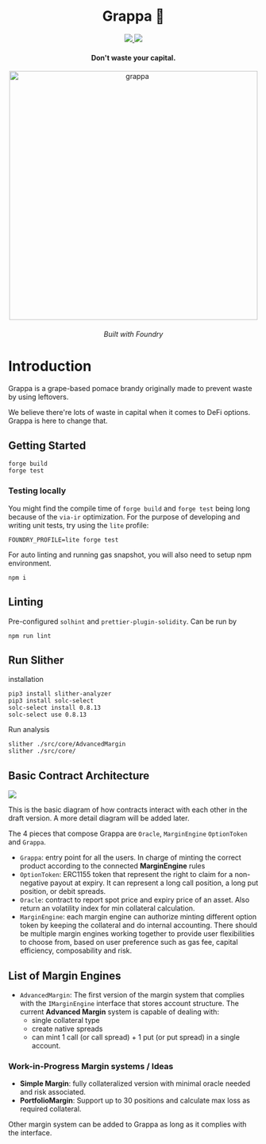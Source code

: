 <div align="center">
  <h1 align="center"> Grappa 🥂</h1>
  <a href=https://github.com/antoncoding/grappa/actions/workflows/Slither.yml""><img src="https://github.com/antoncoding/grappa/actions/workflows/Slither.yml/badge.svg?branch=master" > </a>
  <a href=https://github.com/antoncoding/grappa/actions/workflows/CI.yml""><img src="https://github.com/antoncoding/grappa/actions/workflows/CI.yml/badge.svg?branch=master"> </a>

  <!-- reopen coverage badge again after foundry official launch coverage -->
  <!-- <a href="https://codecov.io/gh/antoncoding/grappa" >
<img src="https://codecov.io/gh/antoncoding/grappa/branch/master/graph/badge.svg?token=G52EOD1X5B"/>
</a> -->
  <h4 align="center"> Don't waste your capital.</h4>
  <p align="center">
    <!-- badge goes here -->
  </p>

<p align='center'>
    <img src='https://i.imgur.com/A04IOW6.jpg' alt='grappa' width="500" />
</p>  
<h6 align="center"> Built with Foundry</h6>

</div>

# Introduction

Grappa is a grape-based pomace brandy originally made to prevent waste by using leftovers.

We believe there're lots of waste in capital when it comes to DeFi options. Grappa is here to change that.

## Getting Started

```shell
forge build
forge test
```

### Testing locally

You might find the compile time of `forge build` and `forge test` being long because of the `via-ir` optimization. For the purpose of developing and writing unit tests, try using the `lite` profile:

```shell
FOUNDRY_PROFILE=lite forge test
```

For auto linting and running gas snapshot, you will also need to setup npm environment.

```shell
npm i
```

## Linting

Pre-configured `solhint` and `prettier-plugin-solidity`. Can be run by

```
npm run lint
```

## Run Slither

installation

```shell
pip3 install slither-analyzer
pip3 install solc-select
solc-select install 0.8.13
solc-select use 0.8.13
```

Run analysis

```shell
slither ./src/core/AdvancedMargin
slither ./src/core/
```

## Basic Contract Architecture

![](https://i.imgur.com/4SaNx30.png)

This is the basic diagram of how contracts interact with each other in the draft version. A more detail diagram will be added later.

The 4 pieces that compose Grappa are `Oracle`, `MarginEngine` `OptionToken` and `Grappa`.

- `Grappa`: entry point for all the users. In charge of minting the correct product according to the connected **MarginEngine** rules
- `OptionToken`: ERC1155 token that represent the right to claim for a non-negative payout at expiry. It can represent a long call position, a long put position, or debit spreads.
- `Oracle`: contract to report spot price and expiry price of an asset. Also return an volatility index for min collateral calculation.
- `MarginEngine`: each margin engine can authorize minting different option token by keeping the collateral and do internal accounting. There should be multiple margin engines working together to provide user flexibilities to choose from, based on user preference such as gas fee, capital efficiency, composability and risk.

## List of Margin Engines

* `AdvancedMargin`: The first version of the margin system that complies with the `IMarginEngine` interface that stores account structure. The current **Advanced Margin** system is capable of dealing with:
    * single collateral type
    * create native spreads
    * can mint 1 call (or call spread) +  1 put (or put spread) in a single account.

### Work-in-Progress Margin systems / Ideas

* **Simple Margin**: fully collateralized version with minimal oracle needed and risk associated.
* **PortfolioMargin**: Support up to 30 positions and calculate max loss as required collateral.

Other margin system can be added to Grappa as long as it complies with the interface.